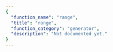 ```yaml
---
{
  "function_name": "range",
  "title": "range",
  "function_category": "generator",
  "description": "Not documented yet."
}
---
```

